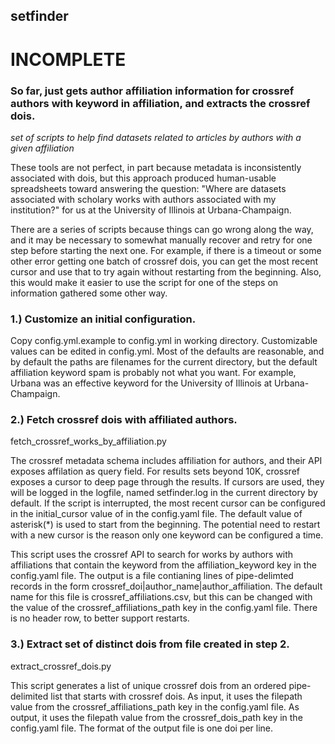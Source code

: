 ## setfinder
# INCOMPLETE
### So far, just gets author affiliation information for crossref authors with keyword in affiliation, and extracts the crossref dois.
*set of scripts to help find datasets related to articles by authors with a given affiliation*

These tools are not perfect, in part because metadata is inconsistently associated with dois, but this approach produced human-usable spreadsheets toward answering the question: "Where are datasets associated with scholary works with authors associated with my institution?" for us at the University of Illinois at Urbana-Champaign.

There are a series of scripts because things can go wrong along the way, and it may be necessary to somewhat manually recover and retry for one step before starting the next one. For example, if there is a timeout or some other error getting one batch of crossref dois, you can get the most recent cursor and use that to try again without restarting from the beginning. Also, this would make it easier to use the script for one of the steps on information gathered some other way.

### 1.) Customize an initial configuration.
Copy config.yml.example to config.yml in working directory. Customizable values can be edited in config.yml. Most of the defaults are reasonable, and by default the paths are filenames for the current directory, but the default affiliation keyword spam is probably not what you want. For example, Urbana was an effective keyword for the University of Illinois at Urbana-Champaign.

### 2.) Fetch crossref dois with affiliated authors.

fetch\_crossref\_works\_by\_affiliation.py

The crossref metadata schema includes affiliation for authors, and their API exposes affilation as query field. For results sets beyond 10K, crossref exposes a cursor to deep page through the results. If cursors are used, they will be logged in the logfile, named setfinder.log in the current directory by default. If the script is interrupted, the most recent cursor can be configured in the initial\_cursor value of in the config.yaml file. The default value of asterisk(\*) is used to start from the beginning. The potential need to restart with a new cursor is the reason only one keyword can be configured a time.

This script uses the crossref API to search for works by authors with affiliations that contain the keyword from the affiliation\_keyword key in the config.yaml file. The output is a file contianing lines of pipe-delimted records in the form crossref\_doi|author\_name|author\_affiliation. The default name for this file is crossref\_affiliations.csv, but this can be changed with the value of the crossref\_affiliations\_path key in the config.yaml file. There is no header row, to better support restarts.

### 3.) Extract set of distinct dois from file created in step 2.

extract\_crossref\_dois.py

This script generates a list of unique crossref dois from an ordered pipe-delimited list that starts with crossref dois. As input, it uses the filepath value from the crossref\_affiliations\_path key in the config.yaml file. As output, it uses the filepath value from the crossref\_dois\_path key in the config.yaml file. The format of the output file is one doi per line.